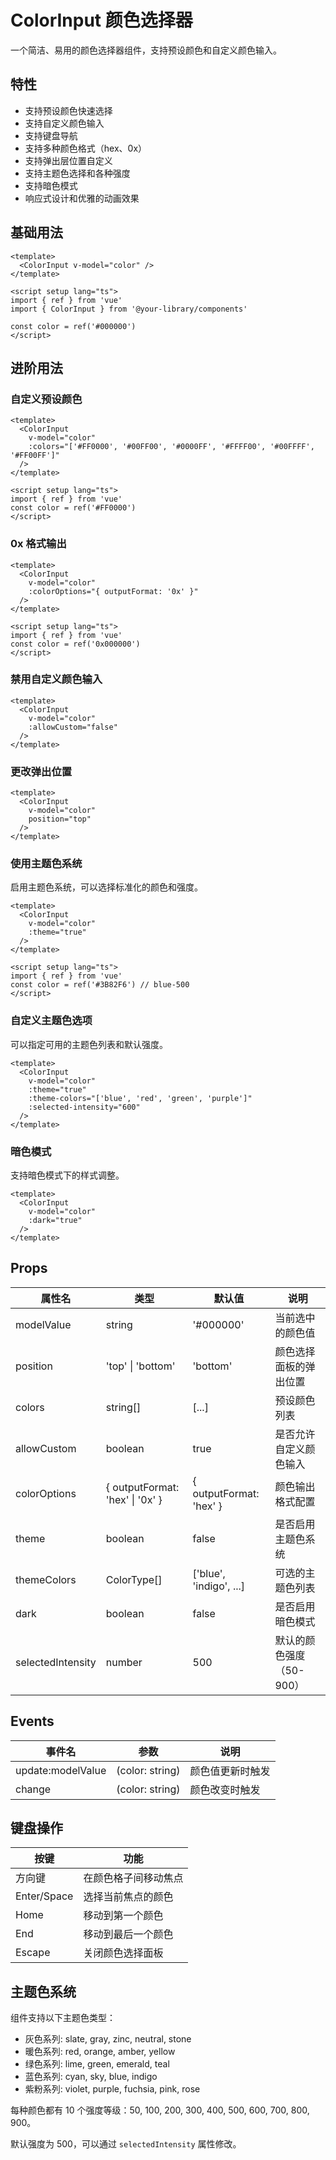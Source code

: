 # ColorInput 颜色选择器

一个简洁、易用的颜色选择器组件，支持预设颜色和自定义颜色输入。

## 特性

- 支持预设颜色快速选择
- 支持自定义颜色输入
- 支持键盘导航
- 支持多种颜色格式（hex、0x）
- 支持弹出层位置自定义
- 支持主题色选择和各种强度
- 支持暗色模式
- 响应式设计和优雅的动画效果

## 基础用法

```vue
<template>
  <ColorInput v-model="color" />
</template>

<script setup lang="ts">
import { ref } from 'vue'
import { ColorInput } from '@your-library/components'

const color = ref('#000000')
</script>
```

## 进阶用法

### 自定义预设颜色

```vue
<template>
  <ColorInput
    v-model="color"
    :colors="['#FF0000', '#00FF00', '#0000FF', '#FFFF00', '#00FFFF', '#FF00FF']"
  />
</template>

<script setup lang="ts">
import { ref } from 'vue'
const color = ref('#FF0000')
</script>
```

### 0x 格式输出

```vue
<template>
  <ColorInput
    v-model="color"
    :colorOptions="{ outputFormat: '0x' }"
  />
</template>

<script setup lang="ts">
import { ref } from 'vue'
const color = ref('0x000000')
</script>
```

### 禁用自定义颜色输入

```vue
<template>
  <ColorInput
    v-model="color"
    :allowCustom="false"
  />
</template>
```

### 更改弹出位置

```vue
<template>
  <ColorInput
    v-model="color"
    position="top"
  />
</template>
```

### 使用主题色系统

启用主题色系统，可以选择标准化的颜色和强度。

```vue
<template>
  <ColorInput
    v-model="color"
    :theme="true"
  />
</template>

<script setup lang="ts">
import { ref } from 'vue'
const color = ref('#3B82F6') // blue-500
</script>
```

### 自定义主题色选项

可以指定可用的主题色列表和默认强度。

```vue
<template>
  <ColorInput
    v-model="color"
    :theme="true"
    :theme-colors="['blue', 'red', 'green', 'purple']"
    :selected-intensity="600"
  />
</template>
```

### 暗色模式

支持暗色模式下的样式调整。

```vue
<template>
  <ColorInput
    v-model="color"
    :dark="true"
  />
</template>
```

## Props

| 属性名 | 类型 | 默认值 | 说明 |
|--------|------|--------|------|
| modelValue | string | '#000000' | 当前选中的颜色值 |
| position | 'top' \| 'bottom' | 'bottom' | 颜色选择面板的弹出位置 |
| colors | string[] | [...] | 预设颜色列表 |
| allowCustom | boolean | true | 是否允许自定义颜色输入 |
| colorOptions | { outputFormat: 'hex' \| '0x' } | { outputFormat: 'hex' } | 颜色输出格式配置 |
| theme | boolean | false | 是否启用主题色系统 |
| themeColors | ColorType[] | ['blue', 'indigo', ...] | 可选的主题色列表 |
| dark | boolean | false | 是否启用暗色模式 |
| selectedIntensity | number | 500 | 默认的颜色强度（50-900） |

## Events

| 事件名 | 参数 | 说明 |
|--------|------|------|
| update:modelValue | (color: string) | 颜色值更新时触发 |
| change | (color: string) | 颜色改变时触发 |

## 键盘操作

| 按键 | 功能 |
|------|------|
| 方向键 | 在颜色格子间移动焦点 |
| Enter/Space | 选择当前焦点的颜色 |
| Home | 移动到第一个颜色 |
| End | 移动到最后一个颜色 |
| Escape | 关闭颜色选择面板 |

## 主题色系统

组件支持以下主题色类型：

- 灰色系列: slate, gray, zinc, neutral, stone
- 暖色系列: red, orange, amber, yellow
- 绿色系列: lime, green, emerald, teal
- 蓝色系列: cyan, sky, blue, indigo
- 紫粉系列: violet, purple, fuchsia, pink, rose

每种颜色都有 10 个强度等级：50, 100, 200, 300, 400, 500, 600, 700, 800, 900。

默认强度为 500，可以通过 `selectedIntensity` 属性修改。
